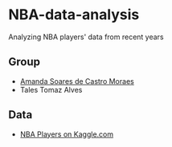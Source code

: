 # NBA-data-analysis
Analyzing NBA players' data from recent years

## Group 
* [Amanda Soares de Castro Moraes](https://github.com/amandascm)
* Tales Tomaz Alves

## Data 
* [NBA Players on Kaggle.com](https://www.kaggle.com/datasets/justinas/nba-players-data)
